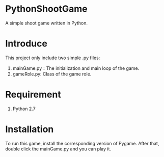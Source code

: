 # PythonShootGame

A simple shoot game written in Python.

# Introduce

This project only include two simple .py files: 

1. mainGame.py：The initialization and main loop of the game.
2. gameRole.py: Class of the game role.

# Requirement

1. Python 2.7
  
# Installation
  
To run this game, install the corresponding version of Pygame.
After that, double click the mainGame.py and you can play it.
